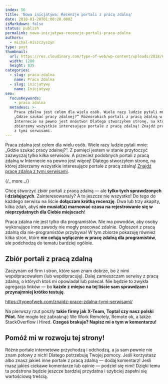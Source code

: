 ```yaml
---
index: 56
title: 'Nowa inicjatywa: Recenzje portali z pracą zdalną'
date: 2018-01-28T01:00:20.000Z
isMarkdown: false
status: publish
permalink: nowa-inicjatywa-recenzje-portali-praca-zdalna
authors:
  - michal-miszczyszyn
type: post
thumbnail:
  url: https://res.cloudinary.com/type-of-web/wp-content/uploads/2018/01/pexels-photo-297755.jpeg
  width: 1280
  height: 835
categories:
  - slug: praca-zdalna
    name: Praca Zdalna
  - slug: inicjatywy
    name: Inicjatywy
seo:
  focusKeywords:
    - praca zdalna
  metadesc: >-
    Praca zdalna jest celem dla wielu osób. Wiele razy ludzie pytali mnie:
    „Gdzie szukać pracy zdalnej?” Różnorakich portali z pracą zdalną w
    Internecie na pewno jest mnóstwo! Dlatego stworzyłem stronę, na której
    zbierzemy wszystkie interesujące portale z pracą zdalną! Znajdź pracę zdalną
    z tymi serwisami.
---
```


Praca zdalna jest celem dla wielu osób. Wiele razy ludzie pytali mnie: „Gdzie szukać pracy zdalnej?”. Z pamięci jestem w stanie przytoczyć zazwyczaj tylko kilka serwisów. A przecież podobnych portali z pracą zdalną w Internecie na pewno jest więcej! Dlatego stworzyłem stronę, na której zbierzemy wszystkie interesujące portale z pracą zdalną! <a href="https://typeofweb.com/znajdz-prace-zdalna-tymi-serwisami/">Znajdź pracę zdalną z tymi serwisami</a>.

{/_ more _/}

Chcę stworzyć zbiór portali z pracą zdalną — ale <strong>tylko tych sprawdzonych i działających</strong>. Zainteresowana/y? A to jeszcze nie wszystko! Do tego do każdego serwisu na liście <strong>dołączam krótką recenzję</strong>. Dwa lub trzy akapity, kilka zdań, abyś <strong>nie musiał(a) marnować czasu na rejestrowanie się w nieprzydatnych dla Ciebie miejscach</strong>!

Praca zdalna nie jest tylko dla programistów. Nie ma powodów, aby osoby wykonujące inne zawody nie mogły pracować zdalnie. Ogłoszeń z pracą zdalną dla nie-programistów przybywa! W tym zbiorze pokazuję również kilka stron, które <strong>nie celują wyłącznie w pracę zdalną dla programistów</strong>, ale podchodzą do tematu bardziej ogólnie.

<h2>Zbiór portali z pracą zdalną</h2>
Zaczynam od firm i stron, które sam znam dobrze, bo z nimi współpracowałem (lub współpracuję). Dalej zamieszczam serwisy z pracą zdalną, o których ktoś mi opowiadał lub polecał. Nie będzie to zwykła agregacja linków — bo <strong>każde z miejsc na tej liście sam sprawdzam i przynajmniej krótko testuję</strong>.

https://typeofweb.com/znajdz-prace-zdalna-tymi-serwisami/

Na pierwszy rzut poszły <strong>takie firmy jak X-Team, Toptal czy nasz polski Pilot.</strong> Nie mogło też zabraknąć We Work Remotely, Remote ok, a także StackOverflow i Hired. <strong>Czegoś brakuje? Napisz mi o tym w komentarzu!</strong>

<h2>Pomóż mi w rozwoju tej strony!</h2>
Różne portale internetowe przychodzą i odchodzą, a ja sam pewnie nie znam połowy z nich! Dlatego potrzebuję Twojej pomocy. Jeśli korzystasz albo znasz jakieś inne portale z pracą zdalną — dodaj komentarz! Jeśli masz jakieś ciekawe komentarze lub opinie — podziel się nimi! Dzięki temu ta podstrona będzie jeszcze bardziej przydatna i szybciej zapełni się wartościową treścią.

